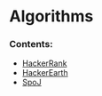 # Algorithms

### Contents:

* [HackerRank](https://github.com/Arun44/Algorithms/tree/master/src/Hackerrank)
* [HackerEarth](https://github.com/Arun44/Algorithms/tree/master/src/Hackerearth)
* [SpoJ](https://github.com/Arun44/Algorithms/tree/master/src/SpoJ)
